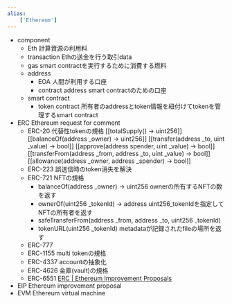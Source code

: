```yaml
---
alias:
    ['Ethereum']
---
```

- component
    - Eth
        計算資源の利用料
    - transaction
        Ethの送金を行う取引data
    - gas
        smart contractを実行するために消費する燃料
    - address
        - EOA
            人間が利用する口座
        - contract address
            smart contractのための口座
    - smart contract
        - token contract
            所有者のaddressとtoken情報を紐付けてtokenを管理するsmart contract
- ERC Ethereum request for comment
    - ERC-20
        代替性tokenの規格
        [[totalSupply() → uint256]]
        [[balanceOf(address _owner) → uint256]]
        [[transfer(address _to, uint _value) → bool]]
        [[approve(address spender, uint  _value) → bool]]
        [[transferFrom(address _from, address _to, uint _value) → bool]]
        [[allowance(address _owner, address _spender) → bool]]
    - ERC-223
        誤送信時のtoken消失を解決
    - ERC-721
        NFTの規格
        - balanceOf(address _owner) → uint256
            ownerの所有するNFTの数を返す
        - ownerOf(uint256 _tokenId) → address
            uint256_tokenIdを指定してNFTの所有者を返す
        - safeTransferFrom(address _from, address _to, uint256 _tokenId)
        - tokenURL(uint256 _tokenId)
            metadataが記録されたfileの場所を返す
    - ERC-777
    - ERC-1155
        multi tokenの規格
    - ERC-4337
        accountの抽象化
    - ERC-4626
        金庫(vault)の規格
    - ERC-6551
    [ERC | Ethereum Improvement Proposals](https://eips.ethereum.org/erc)
- EIP Ethereum improvement proposal
- EVM Ethereum virtual machine